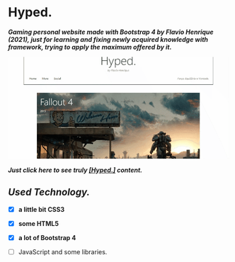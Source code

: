 # Hyped.

**_Gaming personal website made with Bootstrap 4 by Flavio Henrique (2021), just for learning and fixing newly acquired knowledge with framework, trying to apply the maximum offered by it._**

![](img/hyped-presents-home.gif)

_**Just click here to see truly [[Hyped.]](https://flaviodart.github.io/Hyped./) content.**_



## _Used Technology._

- [x] **a little bit CSS3**
- [x] **some HTML5**
- [x] **a lot of Bootstrap 4**


- [ ] JavaScript and some libraries.